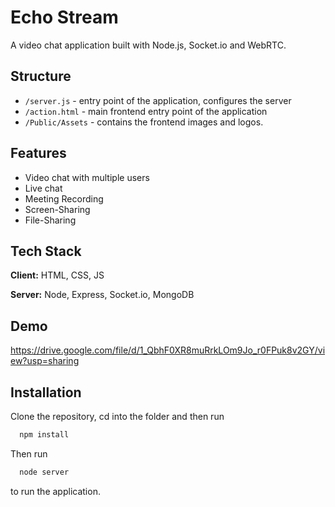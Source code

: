# Echo Stream

A video chat application built with Node.js, Socket.io and WebRTC.

## Structure

- `/server.js` - entry point of the application, configures the server
- `/action.html` - main frontend entry point of the application
- `/Public/Assets` - contains the frontend images and logos.

## Features

- Video chat with multiple users
- Live chat
- Meeting Recording
- Screen-Sharing
- File-Sharing

## Tech Stack

**Client:** HTML, CSS, JS

**Server:** Node, Express, Socket.io, MongoDB

## Demo

https://drive.google.com/file/d/1_QbhF0XR8muRrkLOm9Jo_r0FPuk8v2GY/view?usp=sharing

## Installation

Clone the repository, cd into the folder and then run

```bash
  npm install
```

Then run

```bash
  node server
```

to run the application.
